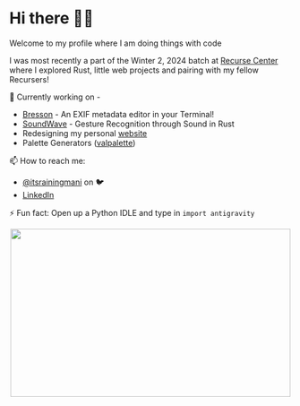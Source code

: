 # Hi there 👋🏼

Welcome to my profile where I am doing things with code

I was most recently a part of the Winter 2, 2024 batch at [Recurse Center](https://recurse.com) where I explored Rust, little web projects and pairing with my fellow Recursers!

🔭 Currently working on - 
 - [Bresson](https://github.com/itsrainingmani/bresson) - An EXIF metadata editor in your Terminal!
 - [SoundWave](https://github.com/itsrainingmani/soundwave) - Gesture Recognition through Sound in Rust
 - Redesigning my personal [website](https://itsrainingmani.dev)
 - Palette Generators ([valpalette](https://itsrainingmani.github.io/valpalette))

📫 How to reach me:
- [@itsrainingmani](https://twitter.com/itsrainingmani) on 🐦
- [LinkedIn](https://linkedin.com/in/mtiruman)

⚡ Fun fact: Open up a Python IDLE and type in `import antigravity`

<p align="center">
  <img width="500" height="300" src="https://cdn3.vox-cdn.com/uploads/chorus_asset/file/2904934/tumblr_lss0eu2jNe1qdcri5o1_500.0.gif">
</p>
<!-- ![splashy](https://github.com/itsrainingmani/itsrainingmani/blob/main/big-ole-splash.jpg) -->
<!--
**itsrainingmani/itsrainingmani** is a ✨ _special_ ✨ repository because its `README.md` (this file) appears on your GitHub profile.

Here are some ideas to get you started:

- 🔭 I’m currently working on ...
- 🌱 I’m currently learning ...
- 👯 I’m looking to collaborate on ...
- 🤔 I’m looking for help with ...
- 💬 Ask me about ...
- 📫 How to reach me: ...
- 😄 Pronouns: ...
- ⚡ Fun fact: ...
-->
